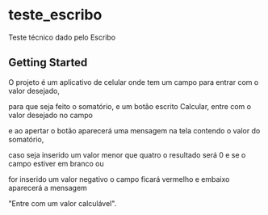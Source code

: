 # teste_escribo

Teste técnico dado pelo Escribo

## Getting Started

O projeto é um aplicativo de celular onde tem um campo para entrar com o valor desejado,

para que seja feito o somatório, e um botão escrito Calcular, entre com o valor desejado no campo

e ao apertar o botão aparecerá uma mensagem na tela contendo o valor do somatório, 

caso seja inserido um valor menor que quatro o resultado será 0 e se o campo estiver em branco ou

for inserido um valor negativo o campo ficará vermelho e embaixo aparecerá a mensagem

"Entre com um valor calculável".
